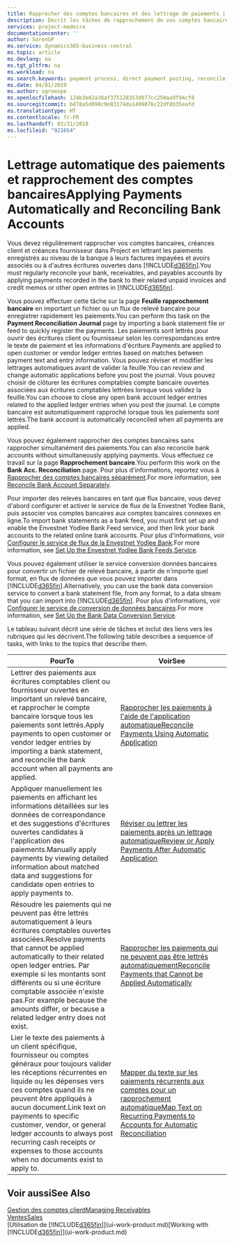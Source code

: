 ```yaml
---
title: Rapprocher des comptes bancaires et des lettrage de paiements | Microsoft Docs
description: Décrit les tâches de rapprochement de vos comptes bancaires, client, et fournisseur, valider des règlements ou des frais, et lettrer des paiements automatiquement.
services: project-madeira
documentationcenter: ''
author: SorenGP
ms.service: dynamics365-business-central
ms.topic: article
ms.devlang: na
ms.tgt_pltfrm: na
ms.workload: na
ms.search.keywords: payment process, direct payment posting, reconcile payment, expenses, cash receipts
ms.date: 04/01/2019
ms.author: sgroespe
ms.openlocfilehash: 124b3e82a38af375128353d977cc250aa9f94cf8
ms.sourcegitcommit: bd78a5d990c9e83174da1409076c22df8b35eafd
ms.translationtype: HT
ms.contentlocale: fr-FR
ms.lasthandoff: 03/31/2019
ms.locfileid: "921654"
---
```

# <a name="applying-payments-automatically-and-reconciling-bank-accounts"></a><span data-ttu-id="bdeb7-103">Lettrage automatique des paiements et rapprochement des comptes bancaires</span><span class="sxs-lookup"><span data-stu-id="bdeb7-103">Applying Payments Automatically and Reconciling Bank Accounts</span></span>
<span data-ttu-id="bdeb7-104">Vous devez régulièrement rapprocher vos comptes bancaires, créances client et créances fournisseur dans Project en lettrant les paiements enregistrés au niveau de la banque à leurs factures impayées et avoirs associés ou à d'autres écritures ouvertes dans [!INCLUDE[d365fin](includes/d365fin_md.md)].</span><span class="sxs-lookup"><span data-stu-id="bdeb7-104">You must regularly reconcile your bank, receivables, and payables accounts by applying payments recorded in the bank to their related unpaid invoices and credit memos or other open entries in [!INCLUDE[d365fin](includes/d365fin_md.md)].</span></span>  

<span data-ttu-id="bdeb7-105">Vous pouvez effectuer cette tâche sur la page **Feuille rapprochement bancaire** en important un fichier ou un flux de relevé bancaire pour enregistrer rapidement les paiements.</span><span class="sxs-lookup"><span data-stu-id="bdeb7-105">You can perform this task on the **Payment Reconciliation Journal** page by importing a bank statement file or feed to quickly register the payments.</span></span> <span data-ttu-id="bdeb7-106">Les paiements sont lettrés pour ouvrir des écritures client ou fournisseur selon les correspondances entre le texte de paiement et les informations d'écriture.</span><span class="sxs-lookup"><span data-stu-id="bdeb7-106">Payments are applied to open customer or vendor ledger entries based on matches between payment text and entry information.</span></span> <span data-ttu-id="bdeb7-107">Vous pouvez réviser et modifier les lettrages automatiques avant de valider la feuille.</span><span class="sxs-lookup"><span data-stu-id="bdeb7-107">You can review and change automatic applications before you post the journal.</span></span> <span data-ttu-id="bdeb7-108">Vous pouvez choisir de clôturer les écritures comptables compte bancaire ouvertes associées aux écritures comptables lettrées lorsque vous validez la feuille.</span><span class="sxs-lookup"><span data-stu-id="bdeb7-108">You can choose to close any open bank account ledger entries related to the applied ledger entries when you post the journal.</span></span> <span data-ttu-id="bdeb7-109">Le compte bancaire est automatiquement rapproché lorsque tous les paiements sont lettrés.</span><span class="sxs-lookup"><span data-stu-id="bdeb7-109">The bank account is automatically reconciled when all payments are applied.</span></span>

<span data-ttu-id="bdeb7-110">Vous pouvez également rapprocher des comptes bancaires sans rapprocher simultanément des paiements.</span><span class="sxs-lookup"><span data-stu-id="bdeb7-110">You can also reconcile bank accounts without simultaneously applying payments.</span></span> <span data-ttu-id="bdeb7-111">Vous effectuez ce travail sur la page **Rapprochement bancaire**.</span><span class="sxs-lookup"><span data-stu-id="bdeb7-111">You perform this work on the **Bank Acc. Reconciliation** page.</span></span> <span data-ttu-id="bdeb7-112">Pour plus d'informations, reportez vous à [Rapprocher des comptes bancaires séparément](bank-how-reconcile-bank-accounts-separately.md).</span><span class="sxs-lookup"><span data-stu-id="bdeb7-112">For more information, see [Reconcile Bank Account Separately](bank-how-reconcile-bank-accounts-separately.md).</span></span>   

<span data-ttu-id="bdeb7-113">Pour importer des relevés bancaires en tant que flux bancaire, vous devez d'abord configurer et activer le service de flux de la Envestnet Yodlee Bank, puis associer vos comptes bancaires aux comptes bancaires connexes en ligne.</span><span class="sxs-lookup"><span data-stu-id="bdeb7-113">To import bank statements as a bank feed, you must first set up and enable the Envestnet Yodlee Bank Feed service, and then link your bank accounts to the related online bank accounts.</span></span> <span data-ttu-id="bdeb7-114">Pour plus d'informations, voir [Configurer le service de flux de la Envestnet Yodlee Bank](bank-how-setup-bank-statement-service.md).</span><span class="sxs-lookup"><span data-stu-id="bdeb7-114">For more information, see [Set Up the Envestnet Yodlee Bank Feeds Service](bank-how-setup-bank-statement-service.md).</span></span>  

<span data-ttu-id="bdeb7-115">Vous pouvez également utiliser le service conversion données bancaires pour convertir un fichier de relevé bancaire, à partir de n'importe quel format, en flux de données que vous pouvez importer dans [!INCLUDE[d365fin](includes/d365fin_md.md)].</span><span class="sxs-lookup"><span data-stu-id="bdeb7-115">Alternatively, you can use the bank data conversion service to convert a bank statement file, from any format, to a data stream that you can import into [!INCLUDE[d365fin](includes/d365fin_md.md)].</span></span> <span data-ttu-id="bdeb7-116">Pour plus d'informations, voir [Configurer le service de conversion de données bancaires](bank-how-setup-bank-data-conversion-service.md).</span><span class="sxs-lookup"><span data-stu-id="bdeb7-116">For more information, see [Set Up the Bank Data Conversion Service](bank-how-setup-bank-data-conversion-service.md).</span></span>  

<span data-ttu-id="bdeb7-117">Le tableau suivant décrit une série de tâches et inclut des liens vers les rubriques qui les décrivent.</span><span class="sxs-lookup"><span data-stu-id="bdeb7-117">The following table describes a sequence of tasks, with links to the topics that describe them.</span></span>  

| <span data-ttu-id="bdeb7-118">Pour</span><span class="sxs-lookup"><span data-stu-id="bdeb7-118">To</span></span> | <span data-ttu-id="bdeb7-119">Voir</span><span class="sxs-lookup"><span data-stu-id="bdeb7-119">See</span></span> |
| --- | --- |
| <span data-ttu-id="bdeb7-120">Lettrer des paiements aux écritures comptables client ou fournisseur ouvertes en important un relevé bancaire, et rapprocher le compte bancaire lorsque tous les paiements sont lettrés.</span><span class="sxs-lookup"><span data-stu-id="bdeb7-120">Apply payments to open customer or vendor ledger entries by importing a bank statement, and reconcile the bank account when all payments are applied.</span></span> |[<span data-ttu-id="bdeb7-121">Rapprocher les paiements à l'aide de l'application automatique</span><span class="sxs-lookup"><span data-stu-id="bdeb7-121">Reconcile Payments Using Automatic Application</span></span>](receivables-how-reconcile-payments-auto-application.md) |
| <span data-ttu-id="bdeb7-122">Appliquer manuellement les paiements en affichant les informations détaillées sur les données de correspondance et des suggestions d'écritures ouvertes candidates à l'application des paiements.</span><span class="sxs-lookup"><span data-stu-id="bdeb7-122">Manually apply payments by viewing detailed information about matched data and suggestions for candidate open entries to apply payments to.</span></span> |[<span data-ttu-id="bdeb7-123">Réviser ou lettrer les paiements après un lettrage automatique</span><span class="sxs-lookup"><span data-stu-id="bdeb7-123">Review or Apply Payments After Automatic Application</span></span>](receivables-how-review-apply-payments-auto-application.md) |
| <span data-ttu-id="bdeb7-124">Résoudre les paiements qui ne peuvent pas être lettrés automatiquement à leurs écritures comptables ouvertes associées.</span><span class="sxs-lookup"><span data-stu-id="bdeb7-124">Resolve payments that cannot be applied automatically to their related open ledger entries.</span></span> <span data-ttu-id="bdeb7-125">Par exemple si les montants sont différents ou si une écriture comptable associée n'existe pas.</span><span class="sxs-lookup"><span data-stu-id="bdeb7-125">For example because the amounts differ, or because a related ledger entry does not exist.</span></span> |[<span data-ttu-id="bdeb7-126">Rapprocher les paiements qui ne peuvent pas être lettrés automatiquement</span><span class="sxs-lookup"><span data-stu-id="bdeb7-126">Reconcile Payments that Cannot be Applied Automatically</span></span>](receivables-how-reconcile-payments-cannot-apply-auto.md) |
| <span data-ttu-id="bdeb7-127">Lier le texte des paiements à un client spécifique, fournisseur ou comptes généraux pour toujours valider les réceptions récurrentes en liquide ou les dépenses vers ces comptes quand ils ne peuvent être appliqués à aucun document.</span><span class="sxs-lookup"><span data-stu-id="bdeb7-127">Link text on payments to specific customer, vendor, or general ledger accounts to always post recurring cash receipts or expenses to those accounts when no documents exist to apply to.</span></span> |[<span data-ttu-id="bdeb7-128">Mapper du texte sur les paiements récurrents aux comptes pour un rapprochement automatique</span><span class="sxs-lookup"><span data-stu-id="bdeb7-128">Map Text on Recurring Payments to Accounts for Automatic Reconciliation</span></span>](receivables-how-map-text-recurring-payments-accounts-auto-reconcilliation.md) |

## <a name="see-also"></a><span data-ttu-id="bdeb7-129">Voir aussi</span><span class="sxs-lookup"><span data-stu-id="bdeb7-129">See Also</span></span>
[<span data-ttu-id="bdeb7-130">Gestion des comptes client</span><span class="sxs-lookup"><span data-stu-id="bdeb7-130">Managing Receivables</span></span>](receivables-manage-receivables.md)  
[<span data-ttu-id="bdeb7-131">Ventes</span><span class="sxs-lookup"><span data-stu-id="bdeb7-131">Sales</span></span>](sales-manage-sales.md)  
<span data-ttu-id="bdeb7-132">[Utilisation de [!INCLUDE[d365fin](includes/d365fin_md.md)]](ui-work-product.md)</span><span class="sxs-lookup"><span data-stu-id="bdeb7-132">[Working with [!INCLUDE[d365fin](includes/d365fin_md.md)]](ui-work-product.md)</span></span>
